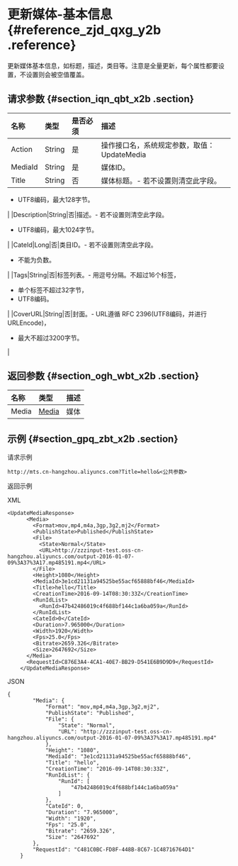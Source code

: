 # 更新媒体-基本信息 {#reference_zjd_qxg_y2b .reference}

更新媒体基本信息，如标题，描述，类目等。注意是全量更新，每个属性都要设置，不设置则会被空值覆盖。

## 请求参数 {#section_iqn_qbt_x2b .section}

|名称|类型|是否必须|描述|
|:-|:-|:---|:-|
|Action|String|是|操作接口名，系统规定参数，取值：UpdateMedia|
|MediaId|String|是|媒体ID。|
|Title|String|否|媒体标题。-   若不设置则清空此字段。
-   UTF8编码，最大128字节。

|
|Description|String|否|描述。-   若不设置则清空此字段。
-   UTF8编码，最大1024字节。

|
|CateId|Long|否|类目ID。-   若不设置则清空此字段。
-   不能为负数。

|
|Tags|String|否|标签列表。-   用逗号分隔。不超过16个标签，
-   单个标签不超过32字节，
-   UTF8编码。

|
|CoverURL|String|否|封面。-   URL遵循 RFC 2396\(UTF8编码，并进行URLEncode\)，
-   最大不超过3200字节。

|

## 返回参数 {#section_ogh_wbt_x2b .section}

|名称|类型|描述|
|:-|:-|:-|
|Media|[Media](https://help.aliyun.com/document_detail/29251.html#Media)|媒体|

## 示例 {#section_gpq_zbt_x2b .section}

请求示例

```
http://mts.cn-hangzhou.aliyuncs.com?Title=hello&<公共参数>
```

返回示例

XML

```
<UpdateMediaResponse>
      <Media>
        <Format>mov,mp4,m4a,3gp,3g2,mj2</Format>
        <PublishState>Published</PublishState>
        <File>
          <State>Normal</State>
          <URL>http://zzzinput-test.oss-cn-hangzhou.aliyuncs.com/output-2016-01-07-09%3A37%3A17.mp485191.mp4</URL>
        </File>
        <Height>1080</Height>
        <MediaId>3e1cd21131a94525be55acf65888bf46</MediaId>
        <Title>hello</Title>
        <CreationTime>2016-09-14T08:30:33Z</CreationTime>
        <RunIdList>
          <RunId>47b42486019c4f688bf144c1a6ba059a</RunId>
        </RunIdList>
        <CateId>0</CateId>
        <Duration>7.965000</Duration>
        <Width>1920</Width>
        <Fps>25.0</Fps>
        <Bitrate>2659.326</Bitrate>
        <Size>2647692</Size>
      </Media>
      <RequestId>C876E3A4-4CA1-40E7-BB29-D541E6B9D9D9</RequestId>
    </UpdateMediaResponse>
```

JSON

```
{
        "Media": {
            "Format": "mov,mp4,m4a,3gp,3g2,mj2", 
            "PublishState": "Published", 
            "File": {
                "State": "Normal", 
                "URL": "http://zzzinput-test.oss-cn-hangzhou.aliyuncs.com/output-2016-01-07-09%3A37%3A17.mp485191.mp4"
            }, 
            "Height": "1080", 
            "MediaId": "3e1cd21131a94525be55acf65888bf46", 
            "Title": "hello", 
            "CreationTime": "2016-09-14T08:30:33Z", 
            "RunIdList": {
                "RunId": [
                    "47b42486019c4f688bf144c1a6ba059a"
                ]
            }, 
            "CateId": 0, 
            "Duration": "7.965000", 
            "Width": "1920", 
            "Fps": "25.0", 
            "Bitrate": "2659.326", 
            "Size": "2647692"
        }, 
        "RequestId": "C481C0BC-FD8F-448B-8C67-1C48716764D1"
    }
```

